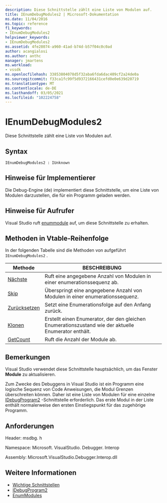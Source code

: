 ```yaml
---
description: Diese Schnittstelle zählt eine Liste von Modulen auf.
title: IEnumDebugModules2 | Microsoft-Dokumentation
ms.date: 11/04/2016
ms.topic: reference
f1_keywords:
- IEnumDebugModules2
helpviewer_keywords:
- IEnumDebugModules2
ms.assetid: 4fe28074-a960-41ad-b74d-b57f04c0c0ad
author: acangialosi
ms.author: anthc
manager: jmartens
ms.workload:
- vssdk
ms.openlocfilehash: 33853804078d5f32aba6fda6dac409cf2a24de0a
ms.sourcegitcommit: f33ca1fc99f5d9372166431cefd0e0e639d20719
ms.translationtype: MT
ms.contentlocale: de-DE
ms.lasthandoff: 03/05/2021
ms.locfileid: "102224758"
---
```

# <a name="ienumdebugmodules2"></a>IEnumDebugModules2
Diese Schnittstelle zählt eine Liste von Modulen auf.

## <a name="syntax"></a>Syntax

```
IEnumDebugModules2 : IUnknown
```

## <a name="notes-for-implementers"></a>Hinweise für Implementierer
 Die Debug-Engine (de) implementiert diese Schnittstelle, um eine Liste von Modulen darzustellen, die für ein Programm geladen werden.

## <a name="notes-for-callers"></a>Hinweise für Aufrufer
 Visual Studio ruft [enummodule](../../../extensibility/debugger/reference/idebugprogram2-enummodules.md) auf, um diese Schnittstelle zu erhalten.

## <a name="methods-in-vtable-order"></a>Methoden in Vtable-Reihenfolge
 In der folgenden Tabelle sind die Methoden von aufgeführt `IEnumDebugModules2` .

|Methode|BESCHREIBUNG|
|------------|-----------------|
|[Nächste](../../../extensibility/debugger/reference/ienumdebugmodules2-next.md)|Ruft eine angegebene Anzahl von Modulen in einer enumerationssequenz ab.|
|[Skip](../../../extensibility/debugger/reference/ienumdebugmodules2-skip.md)|Überspringt eine angegebene Anzahl von Modulen in einer enumerationssequenz.|
|[Zurücksetzen](../../../extensibility/debugger/reference/ienumdebugmodules2-reset.md)|Setzt eine Enumerationsfolge auf den Anfang zurück.|
|[Klonen](../../../extensibility/debugger/reference/ienumdebugmodules2-clone.md)|Erstellt einen Enumerator, der den gleichen Enumerationszustand wie der aktuelle Enumerator enthält.|
|[GetCount](../../../extensibility/debugger/reference/ienumdebugmodules2-getcount.md)|Ruft die Anzahl der Module ab.|

## <a name="remarks"></a>Bemerkungen
 Visual Studio verwendet diese Schnittstelle hauptsächlich, um das Fenster **Module** zu aktualisieren.

 Zum Zwecke des Debuggens in Visual Studio ist ein Programm eine logische Sequenz von Code Anweisungen, die Modul Grenzen überschreiten können. Daher ist eine Liste von Modulen für eine einzelne [IDebugProgram2](../../../extensibility/debugger/reference/idebugprogram2.md) -Schnittstelle erforderlich. Das erste Modul in der Liste enthält normalerweise den ersten Einstiegspunkt für das zugehörige Programm.

## <a name="requirements"></a>Anforderungen
 Header: msdbg. h

 Namespace: Microsoft. VisualStudio. Debugger. Interop

 Assembly: Microsoft.VisualStudio.Debugger.Interop.dll

## <a name="see-also"></a>Weitere Informationen
- [Wichtige Schnittstellen](../../../extensibility/debugger/reference/core-interfaces.md)
- [IDebugProgram2](../../../extensibility/debugger/reference/idebugprogram2.md)
- [EnumModules](../../../extensibility/debugger/reference/idebugprogram2-enummodules.md)
